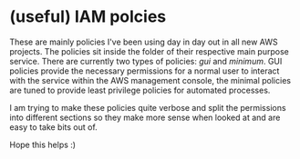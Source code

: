 # (useful) IAM polcies

These are mainly policies I've been using day in day out in all new AWS projects. The policies sit inside the folder of their respective main purpose service. There are currently two types of policies: _gui_ and _minimum_. GUI policies provide the necessary permissions for a normal user to interact with the service within the AWS management console, the minimal policies are tuned to provide least privilege policies for automated processes.

I am trying to make these policies quite verbose and split the permissions into different sections so they make more sense when looked at and are easy to take bits out of.

Hope this helps :)
